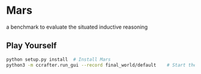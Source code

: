 # Mars
a benchmark to evaluate the situated inductive reasoning

## Play Yourself

```sh
python setup.py install  # Install Mars
python3 -m ccrafter.run_gui --record final_world/default    # Start the game
```
